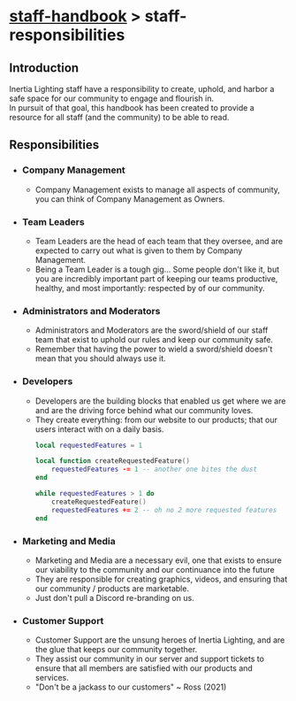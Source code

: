 # [staff-handbook](../../README.md) > staff-responsibilities

## Introduction
Inertia Lighting staff have a responsibility to create, uphold, and harbor a safe space for our community to engage and flourish in.  
In pursuit of that goal, this handbook has been created to provide a resource for all staff (and the community) to be able to read.

## Responsibilities
- ### Company Management
    - Company Management exists to manage all aspects of community, you can think of Company Management as Owners.
- ### Team Leaders
    - Team Leaders are the head of each team that they oversee, and are expected to carry out what is given to them by Company Management.
    - Being a Team Leader is a tough gig... Some people don't like it, but you are incredibly important part of keeping our teams productive, healthy, and most importantly: respected by of our community.
- ### Administrators and Moderators
    - Administrators and Moderators are the sword/shield of our staff team that exist to uphold our rules and keep our community safe.
    - Remember that having the power to wield a sword/shield doesn't mean that you should always use it.
- ### Developers
    - Developers are the building blocks that enabled us get where we are and are the driving force behind what our community loves.
    - They create everything: from our website to our products; that our users interact with on a daily basis.
      ```lua
      local requestedFeatures = 1

      local function createRequestedFeature()
          requestedFeatures -= 1 -- another one bites the dust
      end

      while requestedFeatures > 1 do
          createRequestedFeature()
          requestedFeatures += 2 -- oh no 2 more requested features
      end
      ```
- ### Marketing and Media
    - Marketing and Media are a necessary evil, one that exists to ensure our viability to the community and our continuance into the future
    - They are responsible for creating graphics, videos, and ensuring that our community / products are marketable.
    - Just don't pull a Discord re-branding on us.
- ### Customer Support
    - Customer Support are the unsung heroes of Inertia Lighting, and are the glue that keeps our community together.
    - They assist our community in our server and support tickets to ensure that all members are satisfied with our products and services.
    - "Don't be a jackass to our customers" ~ Ross (2021)
